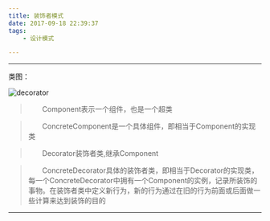 ```yaml
---
title: 装饰者模式
date: 2017-09-18 22:39:37
tags:
	- 设计模式

---
```


--------

类图：

![decorator](装饰者模式.png)

>   &nbsp;&nbsp;&nbsp;&nbsp;&nbsp;&nbsp;&nbsp;Component表示一个组件，也是一个超类

>   &nbsp;&nbsp;&nbsp;&nbsp;&nbsp;&nbsp;&nbsp;ConcreteComponent是一个具体组件，即相当于Component的实现类

>   &nbsp;&nbsp;&nbsp;&nbsp;&nbsp;&nbsp;&nbsp;Decorator装饰者类,继承Component

>	&nbsp;&nbsp;&nbsp;&nbsp;&nbsp;&nbsp;&nbsp;ConcreteDecorator具体的装饰者类，即相当于Decorator的实现类，每一个ConcreteDecorator中拥有一个Component的实例，记录所装饰的事物。在装饰者类中定义新行为，新的行为通过在旧的行为前面或后面做一些计算来达到装饰的目的

----